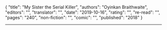 {
"title": "My Sister the Serial Killer",
"authors": "Oyinkan Braithwaite",
"editors": "",
"translator": "",
"date": "2019-10-16",
"rating": "",
"re-read": "",
"pages": "240",
"non-fiction": "",
"comic": "",
"published": "2018"
}

---
